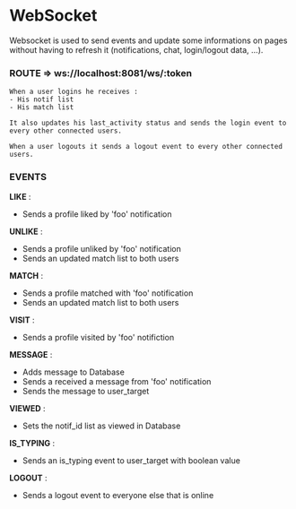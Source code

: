# WebSocket

Websocket is used to send events and update some informations on pages without
having to refresh it (notifications, chat, login/logout data, ...).

### ROUTE => ws://localhost:8081/ws/:token


```
When a user logins he receives :
- His notif list
- His match list

It also updates his last_activity status and sends the login event to
every other connected users.

When a user logouts it sends a logout event to every other connected users.
```


### EVENTS

**LIKE** :
- Sends a profile liked by 'foo' notification

**UNLIKE** :
- Sends a profile unliked by 'foo' notification
- Sends an updated match list to both users

**MATCH** :
- Sends a profile matched with 'foo' notification
- Sends an updated match list to both users

**VISIT** :
- Sends a profile visited by 'foo' notifiction

**MESSAGE** :
- Adds message to Database
- Sends a received a message from 'foo' notification
- Sends the message to user_target

**VIEWED** :
- Sets the notif_id list as viewed in Database

**IS_TYPING** :
- Sends an is_typing event to user_target with boolean value

**LOGOUT** :
- Sends a logout event to everyone else that is online

